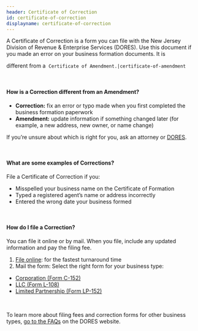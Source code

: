 ```yaml
---
header: Certificate of Correction
id: certificate-of-correction
displayname: certificate-of-correction
---
```

A Certificate of Correction is a form you can file with the New Jersey Division of Revenue & Enterprise Services (DORES).  Use this document if you made an error on your business formation documents. It is 

different from a&nbsp; `Certificate of Amendment.|certificate-of-amendment` 

&nbsp;

#### How is a Correction different from an Amendment?

* **Correction:** fix an error or typo made when you first completed the business formation paperwork
* **Amendment:** update information if something changed later (for example, a new address, new owner, or name change)

If you’re unsure about which is right for you, ask an attorney or [DORES](https://www.nj.gov/treasury/revenue/revgencode.shtml).

&nbsp;

#### What are some examples of Corrections?

File a Certificate of Correction if you:

* Misspelled your business name on the Certificate of Formation
* Typed a registered agent’s name or address incorrectly
* Entered the wrong date your business formed 

&nbsp;

#### How do I file a Correction?

You can file it online or by mail. When you file, include any updated information and pay the filing fee.

1. [File online](https://www.njportal.com/DOR/BusinessAmendments/): for the fastest turnaround time
2. Mail the form: Select the right form for your business type:

* [Corporation (Form C-152) ](https://www.nj.gov/treasury/revenue/dcr/pdforms/c152.pdf)
* [LLC (Form L-108) ](https://nj.gov/treasury/revenue/dcr/pdforms/l108.pdf)
* [Limited Partnership (Form LP-152)](https://www.nj.gov/treasury/revenue/dcr/pdforms/lp152.pdf)

&nbsp;

To learn more about filing fees and correction forms for other business types, [go to the FAQs](https://www.njportal.com/DOR/BusinessAmendments/Home/FAQ/) on the DORES website.